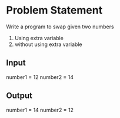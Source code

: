 # Problem Statement

Write a program to swap given two numbers
  1. Using extra variable
  2. without using extra variable

## Input 
number1 = 12
number2 = 14

## Output
number1 = 14
number2 = 12

